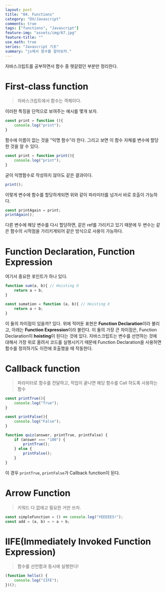 ```yaml
---
layout: post
title: "04. Functions"
category: "DV/Javascript"
comments: true
tags: ["functions", "Javascript"]
feature-img: "assets/img/67.jpg"
feature-title: ""
use_math: true
series: "Javascript 기초"
summary: "js에서 함수를 알아보자."
---
```



자바스크립트를 공부하면서 함수 중 헷갈렸던 부분만 정리한다.


# First-class function

> 자바스크립트에서 함수는 객체이다.


이러한 특징을 단적으로 보여주는 예시를 몇개 보자.

```javascript
const print = function (){
    console.log("print");
}
```

함수에 이름이 없는 것을 "익명 함수"라 한다. 그리고 보면 이 함수 자체를 변수에 할당한 것을 알 수 있다. 

```javascript
const print = function print(){
    console.log("print");
}
```

굳이 익명함수로 작성하지 않아도 같은 결과이다. 

```javascript
print();
```


이렇게 변수에 함수를 할당하게되면 위와 같이 파라미터를 넘겨서 바로 호출이 가능하다.

```javascript
const printAgain = print;
printAgain();
```

다른 변수에 해당 변수를 다시 할당하면, 같은 ref를 가리키고 있기 때문에 두 변수는 같은 함수의 시작점을 가리키게되어 같은 방식으로 사용이 가능하다.


# Function Declaration, Function Expression


여기서 중요한 포인트가 하나 있다.

```javascript
function sum(a, b){ // Hoisting O
    return a + b;
}

const sumation = function (a, b){ // Hoisting X
    return a + b;
}
```

이 둘의 차이점이 있을까? 있다. 위에 적어둔 표현은 **Function Declaration**이라 불리고, 아래는 **Function Expression**이라 불린다. 이 둘의 가장 큰 차이점은, Function Declaration이 **hoisting**이 된다는 것에 있다. 자바스크립트는 변수를 선언하는 것에 대해서 가장 위로 올려서 코드를 실행시키기 때문에 Function Declaration을 사용하면 함수를 정의하기도 이전에 호출했을 때 작동한다.



# Callback function

> 파라미터로 함수를 전달하고, 작업이 끝나면 해당 함수를 Call 하도록 사용하는 함수

```javascript
const printTrue(){
    console.log("True");
}

const printFalse(){
    console.log("False");
}

function quiz(answer, printTrue, printFalse) {
    if (answer === "100") {
        printTrue();
    } else {
        printFalse();
    }
}
```

이 경우 `printTrue`, `printFalse`가 Callback function이 된다. 


# Arrow Function

> 키워드 다 없애고 필요한 거만 쓰자.

```javascript
const simpleFunction = () => console.log("YEEEEES!");
const add = (a, b) = > a + b;
```


# IIFE(Immediately Invoked Function Expression)

> 함수를 선언함과 동시에 실행한다!

```javascript
(function hello() {
    console.log("IIFE");
})();
```


